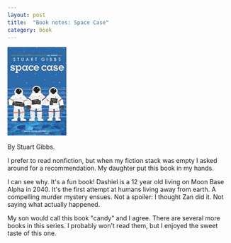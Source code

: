 ```yaml
---
layout: post
title:  "Book notes: Space Case"
category: book
---
```


![Book cover](/assets/space-case.jpg)

By Stuart Gibbs.

I prefer to read nonfiction, but when my fiction stack was empty I asked around for a recommendation. My daughter put this book in my hands.

I can see why. It's a fun book! Dashiel is a 12 year old living on Moon Base Alpha in 2040. It's the first attempt at humans living away from earth. A compelling murder mystery ensues. Not a spoiler: I thought Zan did it. Not saying what actually happened.

My son would call this book "candy" and I agree. There are several more books in this series. I probably won't read them, but I enjoyed the sweet taste of this one.

